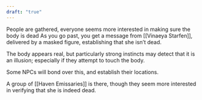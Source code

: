 ```yaml
---
draft: "true"
---
```

People are gathered, everyone seems more interested in making sure the body is dead
As you go past, you get a message from [[Vinaeya Starfen]], delivered by a masked figure, establishing that she isn’t dead. 

The body appears real, but particularly strong instincts may detect that it is an illusion; especially if they attempt to touch the body.

Some NPCs will bond over this, and establish their locations.

A group of [[Haven Emissaries]] is there, though they seem more interested in verifying that she is indeed dead.

